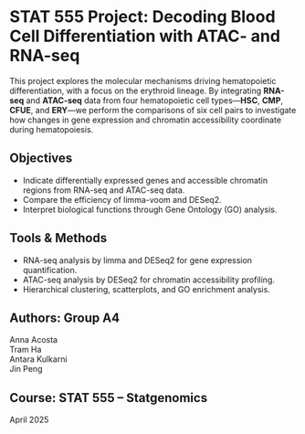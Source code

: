 # STAT 555 Project: Decoding Blood Cell Differentiation with ATAC- and RNA-seq

This project explores the molecular mechanisms driving hematopoietic differentiation, with a focus on the erythroid lineage. By integrating **RNA-seq** and **ATAC-seq** data from four hematopoietic cell types—**HSC**, **CMP**, **CFUE**, and **ERY**—we perform the comparisons of six cell pairs to investigate how changes in gene expression and chromatin accessibility coordinate during hematopoiesis.

## Objectives
- Indicate differentially expressed genes and accessible chromatin regions from RNA-seq and ATAC-seq data.
- Compare the efficiency of limma-voom and DESeq2.
- Interpret biological functions through Gene Ontology (GO) analysis.

## Tools & Methods
- RNA-seq analysis by limma and DESeq2 for gene expression quantification.
- ATAC-seq analysis by DESeq2 for chromatin accessibility profiling.
- Hierarchical clustering, scatterplots, and GO enrichment analysis.

## Authors: Group A4
Anna Acosta  
Tram Ha  
Antara Kulkarni  
Jin Peng

## Course: STAT 555 – Statgenomics  
April 2025
